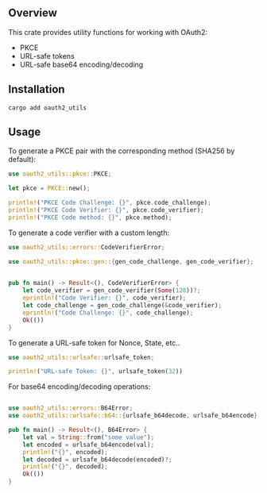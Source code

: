 ## Overview

This crate provides utility functions for working with OAuth2:

 - PKCE
 - URL-safe tokens
 - URL-safe base64 encoding/decoding

## Installation

```shell
cargo add oauth2_utils
```

## Usage

 To generate a PKCE pair with the corresponding method (SHA256 by default):

```rust
use oauth2_utils::pkce::PKCE;

let pkce = PKCE::new();

println!("PKCE Code Challenge: {}", pkce.code_challenge);
println!("PKCE Code Verifier: {}", pkce.code_verifier);
println!("PKCE Code method: {}", pkce.method);
```
To generate a code verifier with a custom length:

```rust
use oauth2_utils::errors::CodeVerifierError;

use oauth2_utils::pkce::gen::{gen_code_challenge, gen_code_verifier};

  
pub fn main() -> Result<(), CodeVerifierError> {
    let code_verifier = gen_code_verifier(Some(128))?;
    eprintln!("Code Verifier: {}", code_verifier);
    let code_challenge = gen_code_challenge(&code_verifier);
    eprintln!("Code Challenge: {}", code_challenge);
    Ok(())
}
```
To generate a URL-safe token for Nonce, State, etc..

```rust
use oauth2_utils::urlsafe::urlsafe_token;

println!("URL-safe Token: {}", urlsafe_token(32))
```

For base64 encoding/decoding operations:
```rust

use oauth2_utils::errors::B64Error;
use oauth2_utils::urlsafe::b64::{urlsafe_b64decode, urlsafe_b64encode};

pub fn main() -> Result<(), B64Error> {
    let val = String::from("some value");
    let encoded = urlsafe_b64encode(val);
    println!("{}", encoded);
    let decoded = urlsafe_b64decode(encoded)?;
    println!("{}", decoded);
    Ok(())
}
```